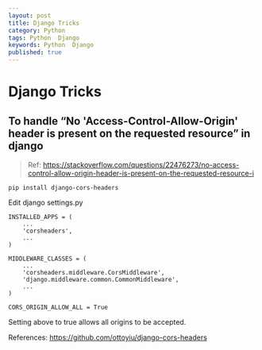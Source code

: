 ```yaml
---
layout: post
title: Django Tricks
category: Python
tags: Python  Django
keywords: Python  Django
published: true
---
```


# Django Tricks

## To handle **“No 'Access-Control-Allow-Origin' header is present on the requested resource”** in django

> Ref: <https://stackoverflow.com/questions/22476273/no-access-control-allow-origin-header-is-present-on-the-requested-resource-i>

```
pip install django-cors-headers
```

Edit django settings.py
```
INSTALLED_APPS = (
    ...
    'corsheaders',
    ...
)

MIDDLEWARE_CLASSES = (
    ...
    'corsheaders.middleware.CorsMiddleware',
    'django.middleware.common.CommonMiddleware',
    ...
)

CORS_ORIGIN_ALLOW_ALL = True
```

Setting above to true allows all origins to be accepted.

References: <https://github.com/ottoyiu/django-cors-headers>
